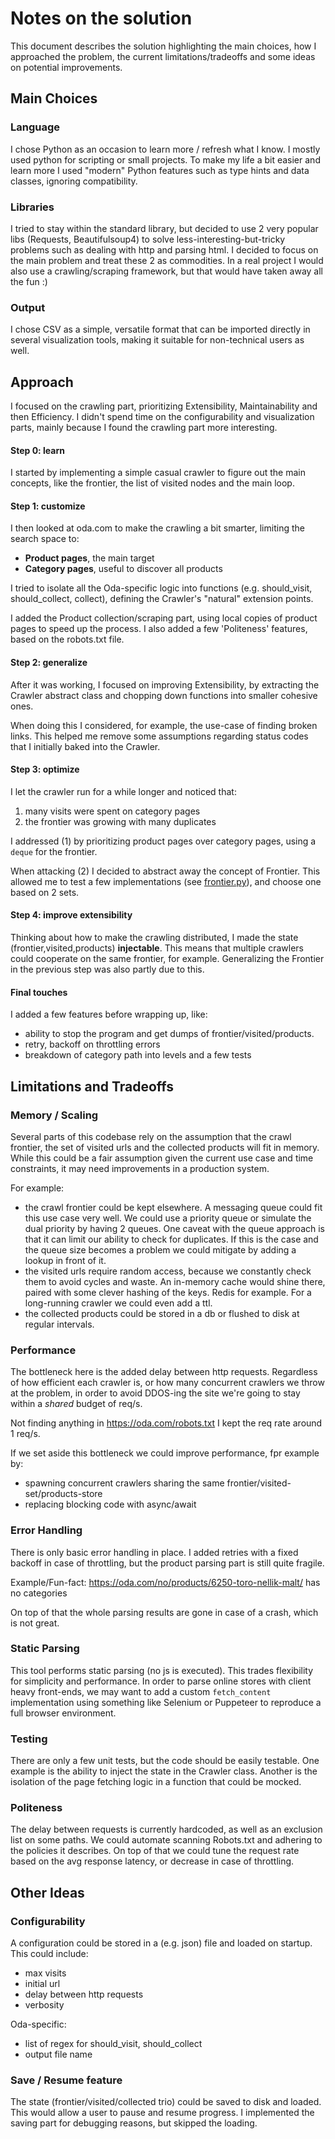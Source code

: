# Notes on the solution

This document describes the solution highlighting the main choices, how I approached the problem, the current limitations/tradeoffs and some ideas on potential improvements.

## Main Choices

### Language
I chose Python as an occasion to learn more / refresh what I know. I mostly used python for scripting or small projects. 
To make my life a bit easier and learn more I used "modern" Python features such as type hints and data classes, ignoring compatibility.

### Libraries
I tried to stay within the standard library, but decided to use 2 very popular libs (Requests, Beautifulsoup4) to solve less-interesting-but-tricky problems such as dealing with http and parsing html.
I decided to focus on the main problem and treat these 2 as commodities. 
In a real project I would also use a crawling/scraping framework, but that would have taken away all the fun :)

### Output
I chose CSV as a simple, versatile format that can be imported directly in several visualization tools, making it suitable for non-technical users as well.


## Approach
I focused on the crawling part, prioritizing Extensibility, Maintainability and then Efficiency.
I didn't spend time on the configurability and visualization parts, mainly because I found the crawling part more interesting.

#### Step 0: learn
I started by implementing a simple casual crawler to figure out the main concepts, like the frontier, the list of visited nodes and the main loop.

#### Step 1: customize
I then looked at oda.com to make the crawling a bit smarter, limiting the search space to:
   - **Product pages**, the main target
   - **Category pages**, useful to discover all products

I tried to isolate all the Oda-specific logic into functions (e.g. should_visit, should_collect, collect), 
defining the Crawler's "natural" extension points.

I added the Product collection/scraping part, using local copies of product pages to speed up the process.
I also added a few 'Politeness' features, based on the robots.txt file.

#### Step 2: generalize
After it was working, I focused on improving Extensibility, by extracting the Crawler abstract class and chopping down functions into smaller cohesive ones.

When doing this I considered, for example, the use-case of finding broken links.
This helped me remove some assumptions regarding status codes that I initially baked into the Crawler.

#### Step 3: optimize
I let the crawler run for a while longer and noticed that:
   1. many visits were spent on category pages
   2. the frontier was growing with many duplicates

I addressed (1) by prioritizing product pages over category pages, using a `deque` for the frontier.

When attacking (2) I decided to abstract away the concept of Frontier.
This allowed me to test a few implementations (see [frontier.py](./crawler/frontier.py)), and choose one based on 2 sets.

#### Step 4: improve extensibility
Thinking about how to make the crawling distributed, I made the state (frontier,visited,products) **injectable**.
This means that multiple crawlers could cooperate on the same frontier, for example.
Generalizing the Frontier in the previous step was also partly due to this.

#### Final touches
I added a few features before wrapping up, like:
- ability to stop the program and get dumps of frontier/visited/products.
- retry, backoff on throttling errors
- breakdown of category path into levels and a few tests


## Limitations and Tradeoffs

### Memory / Scaling
Several parts of this codebase rely on the assumption that the crawl frontier, the set of visited urls and the collected products will fit in memory. While this could be a fair assumption given the current use case and time constraints, it may need improvements in a production system.

For example:
- the crawl frontier could be kept elsewhere. A messaging queue could fit this use case very well. 
  We could use a priority queue or simulate the dual priority by having 2 queues. 
  One caveat with the queue approach is that it can limit our ability to check for duplicates. 
  If this is the case and the queue size becomes a problem we could mitigate by adding a lookup in front of it.
- the visited urls require random access, because we constantly check them to avoid cycles and waste. 
  An in-memory cache would shine there, paired with some clever hashing of the keys. Redis for example.
  For a long-running crawler we could even add a ttl.
- the collected products could be stored in a db or flushed to disk at regular intervals.

### Performance
The bottleneck here is the added delay between http requests.
Regardless of how efficient each crawler is, or how many concurrent crawlers we throw at the problem, 
in order to avoid DDOS-ing the site we're going to stay within a *shared* budget of req/s. 

Not finding anything in https://oda.com/robots.txt I kept the req rate around 1 req/s.

If we set aside this bottleneck we could improve performance, fpr example by:
- spawning concurrent crawlers sharing the same frontier/visited-set/products-store
- replacing blocking code with async/await

### Error Handling
There is only basic error handling in place.
I added retries with a fixed backoff in case of throttling, but the product parsing part is still quite fragile.

Example/Fun-fact: https://oda.com/no/products/6250-toro-nellik-malt/ has no categories

On top of that the whole parsing results are gone in case of a crash, which is not great.

### Static Parsing
This tool performs static parsing (no js is executed). This trades flexibility for simplicity and performance. 
In order to parse online stores with client heavy front-ends, we may want to add a custom `fetch_content` implementation using something like Selenium or Puppeteer to reproduce a full browser environment.

### Testing
There are only a few unit tests, but the code should be easily testable. 
One example is the ability to inject the state in the Crawler class. Another is the isolation of the page fetching logic in a function that could be mocked.

### Politeness
The delay between requests is currently hardcoded, as well as an exclusion list on some paths. 
We could automate scanning Robots.txt and adhering to the policies it describes. 
On top of that we could tune the request rate based on the avg response latency, or decrease in case of throttling. 

## Other Ideas

### Configurability
A configuration could be stored in a (e.g. json) file and loaded on startup. This could include:

 - max visits
 - initial url
 - delay between http requests
 - verbosity

 Oda-specific:
 - list of regex for should_visit, should_collect
 - output file name
 
### Save / Resume feature
The state (frontier/visited/collected trio) could be saved to disk and loaded. This would allow a user to pause and resume progress.
I implemented the saving part for debugging reasons, but skipped the loading.
